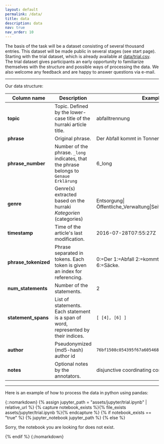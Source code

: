 ```yaml
---
layout: default
permalink: /data/
title: data
description: data
nav: true
nav_order: 10
---
```


The basis of the task will be a dataset consisting of several thousand entries. This dataset will be made public in several stages (see start page). Starting with the trial dataset, which is already available at [data/trial.csv](https://github.com/german-easy-to-read/statements/blob/master/data/trial.csv). The trial dataset gives participants an early opportunity to familiarize themselves with the structure and possible ways of processing the data. We also welcome any feedback and are happy to answer questions via e-mail. 

---
Our data structure:

|Column name | Description | Example value |
|---|---|---|
|**topic**| Topic. Defined by the lower-case title of the hurraki article title. | abfalltrennung | 
|**phrase**| Original phrase. | Der Abfall kommt in Tonnen oder Säcke. | 
|**phrase_number**| Number of the phrase. `_long` indicates, that the phrase belongs to `Genaue Erklärung` | 6_long | 
|**genre**| Genre(s) extracted based on the hurraki _Kategorien_ (categories) | Entsorgung\|Öffentliche_Verwaltung\|Seiten_mit_defekten_Dateilinks | 
|**timestamp**| Time of the article's last modification. | 2016-07-28T07:55:27Z | 
|**phrase_tokenized**| Phrase separated in tokens. Each token is given an index for referencing. | 0:=Der 1:=Abfall 2:=kommt 3:=in 4:=Tonnen 5:=oder 6:=Säcke. | 
|**num_statements**| Number of the statements. | 2 | 
|**statement_spans**| List of statements. Each statement is a span of word, represented by their indices.  | `[ [4], [6] ]` | 
|**author**| Pseudonymized (md5-hash) author id | `76bf1508c054395f67a605468d76c22f` |
|**notes**| Optional notes by the annotators. | disjunctive coordinating conjunction used |

---



Here is an example of how to process the data in python using pandas:

{::nomarkdown}
{% assign jupyter_path = "assets/jupyter/trial.ipynb" | relative_url %}
{% capture notebook_exists %}{% file_exists assets/jupyter/trial.ipynb %}{% endcapture %}
{% if notebook_exists == "true" %}
{% jupyter_notebook jupyter_path %}
{% else %}

<p>Sorry, the notebook you are looking for does not exist.</p>
{% endif %}
{:/nomarkdown}
